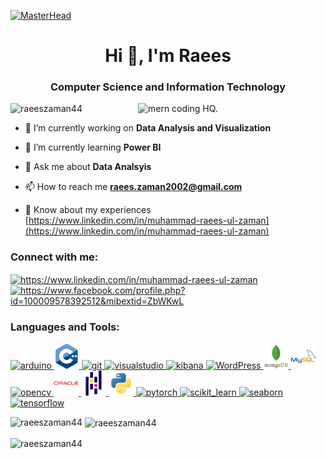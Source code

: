[![MasterHead](https://static.pingcap.com/files/2022/12/05072707/chatGPT-GitHub-banner.jpg)](https://www.linkedin.com/in/muhammad-raees-ul-zaman)
<h1 align="center">Hi 👋, I'm Raees</h1>
<h3 align="center">Computer Science and Information Technology</h3>
<img align="right" alt="mern coding HQ." width="300" src="https://cdn.dribbble.com/users/2243198/screenshots/5791691/anim-5-800.gif">
<p align="left"> <img src="https://komarev.com/ghpvc/?username=raeeszaman44&label=Profile%20views&color=0e75b6&style=flat" alt="raeeszaman44" /> </p>

- 🔭 I’m currently working on **Data Analysis and Visualization**

- 🌱 I’m currently learning **Power BI**

- 💬 Ask me about **Data Analsyis**

- 📫 How to reach me **raees.zaman2002@gmail.com**

- 📄 Know about my experiences [https://www.linkedin.com/in/muhammad-raees-ul-zaman](https://www.linkedin.com/in/muhammad-raees-ul-zaman)

<h3 align="left">Connect with me:</h3>
<p align="left">
<a href="https://linkedin.com/in/https://www.linkedin.com/in/muhammad-raees-ul-zaman" target="blank"><img align="center" src="https://raw.githubusercontent.com/rahuldkjain/github-profile-readme-generator/master/src/images/icons/Social/linked-in-alt.svg" alt="https://www.linkedin.com/in/muhammad-raees-ul-zaman" height="30" width="40" /></a>
<a href="https://www.facebook.com/profile.php?id=100009578392512&mibextid=ZbWKwL" target="blank"><img align="center" src="https://raw.githubusercontent.com/rahuldkjain/github-profile-readme-generator/master/src/images/icons/Social/facebook.svg" alt="https://www.facebook.com/profile.php?id=100009578392512&mibextid=ZbWKwL" height="30" width="40" /></a>
</p>

<h3 align="left">Languages and Tools:</h3>
<p align="left"> <a href="https://www.arduino.cc/" target="_blank" rel="noreferrer"> <img src="https://cdn.worldvectorlogo.com/logos/arduino-1.svg" alt="arduino" width="40" height="40"/> </a> <a href="https://www.w3schools.com/cpp/" target="_blank" rel="noreferrer"> <img src="https://raw.githubusercontent.com/devicons/devicon/master/icons/cplusplus/cplusplus-original.svg" alt="cplusplus" width="40" height="40"/> </a> <a href="https://git-scm.com/" target="_blank" rel="noreferrer"> <img src="https://www.vectorlogo.zone/logos/git-scm/git-scm-icon.svg" alt="git" width="40" height="40"/> </a> <a href="https://visualstudio.microsoft.com/" target="_blank" rel="noreferrer"> <img src="https://www.svgrepo.com/show/331782/visual-studio.svg" alt="visualstudio" width="40" height="40"/> </a> <a href="https://jupyter.org/" target="_blank" rel="noreferrer"> <img src="https://www.svgrepo.com/show/373718/jupyter.svg" alt="kibana" width="40" height="40"/> </a> <a href="https://wordpress.com/" target="_blank" rel="noreferrer"> <img src="https://encrypted-tbn0.gstatic.com/images?q=tbn:ANd9GcRzkiRF32nojjwEz-saYMFCl-iIu-V9ayjRDw&s" alt="WordPress" width="40" height="40"/> </a> <a href="https://www.mongodb.com/" target="_blank" rel="noreferrer"> <img src="https://raw.githubusercontent.com/devicons/devicon/master/icons/mongodb/mongodb-original-wordmark.svg" alt="mongodb" width="40" height="40"/> </a> <a href="https://www.mysql.com/" target="_blank" rel="noreferrer"> <img src="https://raw.githubusercontent.com/devicons/devicon/master/icons/mysql/mysql-original-wordmark.svg" alt="mysql" width="40" height="40"/> </a> <a href="https://opencv.org/" target="_blank" rel="noreferrer"> <img src="https://www.vectorlogo.zone/logos/opencv/opencv-icon.svg" alt="opencv" width="40" height="40"/> </a> <a href="https://www.oracle.com/" target="_blank" rel="noreferrer"> <img src="https://raw.githubusercontent.com/devicons/devicon/master/icons/oracle/oracle-original.svg" alt="oracle" width="40" height="40"/> </a> <a href="https://pandas.pydata.org/" target="_blank" rel="noreferrer"> <img src="https://raw.githubusercontent.com/devicons/devicon/2ae2a900d2f041da66e950e4d48052658d850630/icons/pandas/pandas-original.svg" alt="pandas" width="40" height="40"/> </a> <a href="https://www.python.org" target="_blank" rel="noreferrer"> <img src="https://raw.githubusercontent.com/devicons/devicon/master/icons/python/python-original.svg" alt="python" width="40" height="40"/> </a> <a href="https://pytorch.org/" target="_blank" rel="noreferrer"> <img src="https://www.vectorlogo.zone/logos/pytorch/pytorch-icon.svg" alt="pytorch" width="40" height="40"/> </a> <a href="https://scikit-learn.org/" target="_blank" rel="noreferrer"> <img src="https://upload.wikimedia.org/wikipedia/commons/0/05/Scikit_learn_logo_small.svg" alt="scikit_learn" width="40" height="40"/> </a> <a href="https://seaborn.pydata.org/" target="_blank" rel="noreferrer"> <img src="https://seaborn.pydata.org/_images/logo-mark-lightbg.svg" alt="seaborn" width="40" height="40"/> </a> <a href="https://www.tensorflow.org" target="_blank" rel="noreferrer"> <img src="https://www.vectorlogo.zone/logos/tensorflow/tensorflow-icon.svg" alt="tensorflow" width="40" height="40"/> </a> </p>

<p><img align="left" src="https://github-readme-stats.vercel.app/api/top-langs?username=raeeszaman44&show_icons=true&locale=en&layout=compact" alt="raeeszaman44" /></p>

<p>&nbsp;<img align="center" src="https://github-readme-stats.vercel.app/api?username=raeeszaman44&show_icons=true&locale=en" alt="raeeszaman44" /></p>

<p><img align="center" src="https://github-readme-streak-stats.herokuapp.com/?user=raeeszaman44&" alt="raeeszaman44" /></p>

